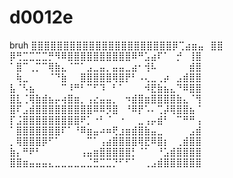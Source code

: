 # d0012e
bruh
⣿⣿⣿⣿⣿⣿⣿⣿⣿⣿⣿⣿⣿⣿⣿⣿⣿⣿⣿⣿⣿⣿⡿⢉⣴⣶⣤⠀⣿⣿
⡿⢛⣉⣉⣉⣉⡛⠻⠿⣿⣿⣿⣿⣿⣿⣿⣿⣿⣿⠿⠛⣡⣴⠏⠁⠀⡚⠀⢸⣿
⠁⣿⠉⢀⡉⠉⢿⣷⣄⠈⠉⠁⣠⣀⣤⡀⣤⣤⣀⣴⠂⢺⠧⠀⠀⠀⠀⠀⣾⣿
⠀⢷⣀⠀⠀⠀⠈⠙⣷⠀⠀⣿⣿⣿⣿⣿⢿⣿⡟⠃⠠⢄⣀⢀⡴⠀⣠⣾⣿⣿
⣧⠈⠣⣦⠀⠀⠀⠀⠉⠸⠛⠃⠉⠋⠹⠀⠃⠁⠀⠀⠀⠺⣟⣷⣦⣄⠙⠿⣿⣿
⣿⣇⢈⢿⣷⣾⣦⡤⢴⣿⣶⡀⢠⣔⣤⣤⡀⠀⠲⣾⣿⣶⣿⣿⣿⣿⣷⣄⠈⢻
⣿⠏⣠⣾⣿⣿⣿⣿⣿⣿⣿⣿⣿⠿⠿⡻⣿⠀⠘⠿⡟⠡⠄⢉⡼⢿⣿⣿⣦⠈
⡏⣨⣿⣿⣿⣿⣿⣿⣿⣿⣿⠟⡁⠐⠃⠈⠀⠐⠀⠀⣀⢠⡤⣾⠃⠀⠉⠛⠛⢠
⠁⣿⣿⣿⣿⣿⣿⣿⠏⠁⠘⠿⣶⣤⠴⠶⢟⣰⣶⣾⣿⣷⣤⣀⠀⠀⠀⠀⣠⣾
⡀⢿⣿⣿⣿⡿⠋⠁⠀⠀⠀⠀⠉⠁⢠⣴⣿⣿⣿⣿⢿⣟⠿⣿⡆⠀⢀⣾⣿⣿
⣷⡄⠛⠟⠃⠀⠀⠀⠀⠀⠀⢠⣤⣶⣿⣿⣿⣿⣿⡃⠈⠁⠀⠘⣡⣾⣿⣿⣿⣿
⣿⣿⣶⣤⣤⣤⣄⣀⣀⣀⣀⣀⣈⣛⣉⣉⡙⠋⠋⠁⠀⢀⣠⣾⣿⣿⣿⣿⣿⣿